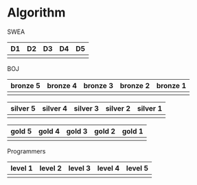 # Algorithm

SWEA

| D1   | D2   | D3   | D4   | D5   |
| ---- | ---- | ---- | ---- | ---- |
|      |      |      |      |      |



BOJ

| bronze 5 | bronze 4 | bronze 3 | bronze 2 | bronze 1 |
| -------- | -------- | -------- | -------- | -------- |
|          |          |          |          |          |



| silver 5 | silver 4 | silver 3 | silver 2 | silver 1 |
| -------- | -------- | -------- | -------- | -------- |
|          |          |          |          |          |



| gold 5 | gold 4 | gold 3 | gold 2 | gold 1 |
| ------ | ------ | ------ | ------ | ------ |
|        |        |        |        |        |



Programmers

| level 1 | level 2 | level 3 | level 4 | level 5 |
| ------- | ------- | ------- | ------- | ------- |
|         |         |         |         |         |



